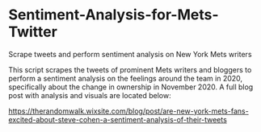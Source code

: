 # Sentiment-Analysis-for-Mets-Twitter
Scrape tweets and perform sentiment analysis on New York Mets writers

This script scrapes the tweets of prominent Mets writers and bloggers to perform a sentiment analysis on the feelings around the team in 2020, specifically about the change in ownership in November 2020. A full blog post with analysis and visuals are located below:

https://therandomwalk.wixsite.com/blog/post/are-new-york-mets-fans-excited-about-steve-cohen-a-sentiment-analysis-of-their-tweets
